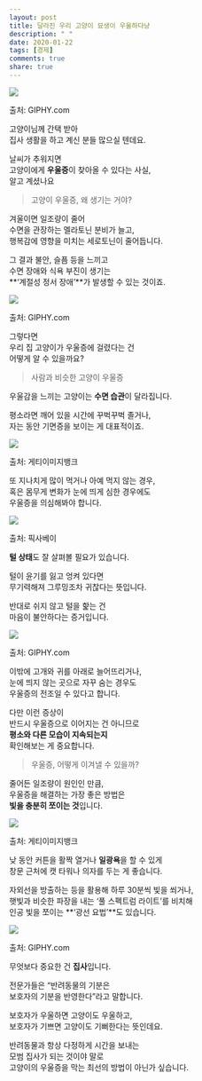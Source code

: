 ```yaml
---
layout: post
title: 달라진 우리 고양이 묘생이 우울하다냥
description: " "
date: 2020-01-22
tags: [경제]
comments: true
share: true
---
```



![](https://post-phinf.pstatic.net/MjAyMDExMzBfMjEz/MDAxNjA2Njk0NzgzNzA0.ucU6ps9qL9Y8pH4_4mHcoHefTdwDDVwTTFP3M-gdE9Qg.9FljCPP1kG-0wBy78YAYOJ0IceaeyRLLVjWpgdIMsQog.GIF/giphy_%2816%29.gif?type=w1200)

출처: GIPHY.com

고양이님께 간택 받아  
집사 생활을 하고 계신 분들 많으실 텐데요.  
  
날씨가 추워지면  
고양이에게  **우울증**이 찾아올 수 있다는 사실,  
알고 계셨나요

> 고양이 우울증, 왜 생기는 거야?

겨울이면 일조량이 줄어  
수면을 관장하는 멜라토닌 분비가 늘고,  
행복감에 영향을 미치는 세로토닌이 줄어듭니다.  
  
그 결과 불안, 슬픔 등을 느끼고  
수면 장애와 식욕 부진이 생기는  
**‘계절성 정서 장애’**가 발생할 수 있는 것이죠.

![](https://post-phinf.pstatic.net/MjAyMDExMzBfMiAg/MDAxNjA2Njk0ODQ4MTgy.L4UtTu523EZRJrIFbI3A18ZczlNvzmSkhtnH_Aw3uUMg.rrv-qOYNj9MFSHUxLM3hMn5irqbNO3QOcYOClZuKsCog.GIF/giphy_%287%29.gif?type=w1200)

출처: GIPHY.com

그렇다면  
우리 집 고양이가 우울증에 걸렸다는 건  
어떻게 알 수 있을까요?

> 사람과 비슷한 고양이 우울증

우울감을 느끼는 고양이는  **수면 습관**이 달라집니다.  
  
평소라면 깨어 있을 시간에 꾸벅꾸벅 졸거나,  
자는 동안 기면증을 보이는 게 대표적이죠.

![](https://post-phinf.pstatic.net/MjAyMDExMzBfMTIz/MDAxNjA2Njk0ODgyMzc1.Wda_eeAGF6ixs11a-0J2P2uH2j3mwOrg1lbfxgQj3CEg.7aUDpeIkFzllX4VrKxmoTRzQoWLCis_FbEONac2UxYYg.PNG/4._%EA%B2%8C%ED%8B%B0%EC%B5%9C%EC%A2%85.png?type=w1200)

출처: 게티이미지뱅크

또 지나치게 많이 먹거나 아예 먹지 않는 경우,  
혹은 몸무게 변화가 눈에 띄게 심한 경우에도  
우울증을 의심해봐야 합니다.

![](https://post-phinf.pstatic.net/MjAyMDExMzBfNTAg/MDAxNjA2Njk0OTAwMTEw.k2JdzOb7B3Lvd9e4OlXevm0oDzuou82xpmvFrOSf0R0g.UpMFNeLDD-Ij1tEcNdFPeef91tZ_93U5Pp4LIUCE49Qg.PNG/2._%ED%94%BD%EC%82%AC%EB%B2%A0%EC%9D%B4%EC%B5%9C%EC%A2%85.png?type=w1200)

출처: 픽사베이

**털 상태**도 잘 살펴볼 필요가 있습니다.  
  
털이 윤기를 잃고 엉켜 있다면  
무기력해져 그루밍조차 귀찮다는 뜻입니다.  
  
반대로 쉬지 않고 털을 핥는 건  
마음이 불안하다는 증거입니다.

![](https://post-phinf.pstatic.net/MjAyMDExMzBfMTg4/MDAxNjA2Njk0OTI0MDk4.oUMLBAWhapdMCFw-rLTUOvU82tm-DijYvEbljPqqehAg.HRQ84RtCwyfKu2kjiL7CuFt81RBJuQep96gDtrcWUrog.GIF/giphy_%288%29.gif?type=w1200)

출처: GIPHY.com

이밖에 고개와 귀를 아래로 늘어뜨리거나,  
눈에 띄지 않는 곳으로 자꾸 숨는 경우도  
우울증의 전조일 수 있다고 합니다.  
  
다만 이런 증상이  
반드시 우울증으로 이어지는 건 아니므로  
**평소와 다른 모습이 지속되는지**  
확인해보는 게 중요합니다.

> 우울증, 어떻게 이겨낼 수 있을까?

줄어든 일조량이 원인인 만큼,  
우울증을 해결하는 가장 좋은 방법은  
**빛을 충분히 쪼이는 것**입니다.

![](https://post-phinf.pstatic.net/MjAyMDExMzBfNzIg/MDAxNjA2Njk0OTY3ODIy.s3GKhiYWruTSvUiaXjnEOzbSJK_YuQRXGsm2Gw5FUIwg.3XNOElLGsOKu1-cvWfJ0htTG8ty4LKnW9TgxAca3uIkg.PNG/3._%EA%B2%8C%ED%8B%B0%EC%B5%9C%EC%A2%85.png?type=w1200)

출처: 게티이미지뱅크

낮 동안 커튼을 활짝 열거나  **일광욕**을 할 수 있게  
창문 근처에 캣 타워나 의자를 두는 게 좋습니다.  
  
자외선을 방출하는 등을 활용해 하루 30분씩 빛을 쐬거나,  
햇빛과 비슷한 파장을 내는 ‘풀 스펙트럼 라이트’를 비치해  
인공 빛을 쪼이는 **‘광선 요법’**도 있습니다.

![](https://post-phinf.pstatic.net/MjAyMDExMzBfMjMy/MDAxNjA2Njk0OTk5OTU1.JcNph5yT1xNXEsO7bYRoFAq34O_u4gKpKqLse-a41PUg.RbQBC-kT9sm6YtAYQHEJTh2NHKhim02qu7_0EnSEd3Ag.GIF/giphy_%2815%29.gif?type=w1200)

출처: GIPHY.com

무엇보다 중요한 건  **집사**입니다.  
  
전문가들은 “반려동물의 기분은  
보호자의 기분을 반영한다”라고 말합니다.  
  
보호자가 우울하면 고양이도 우울하고,  
보호자가 기쁘면 고양이도 기뻐한다는 뜻인데요.  
  
반려동물과 항상 다정하게 시간을 보내는  
모범 집사가 되는 것이야 말로  
고양이의 우울증을 막는 최선의 방법이 아닌가 싶습니다.